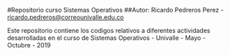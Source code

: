 #Repositorio curso Sistemas Operativos
##Autor: Ricardo Pedreros Perez - ricardo.pedreros@correounivalle.edu.co

Este repositorio contiene los codigos relativos a diferentes actividades desarrolladas en el curso de Sistemas Operativos - Univalle - Mayo - Octubre - 2019
